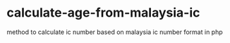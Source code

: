 # calculate-age-from-malaysia-ic
method to calculate ic number based on malaysia ic number format in php
